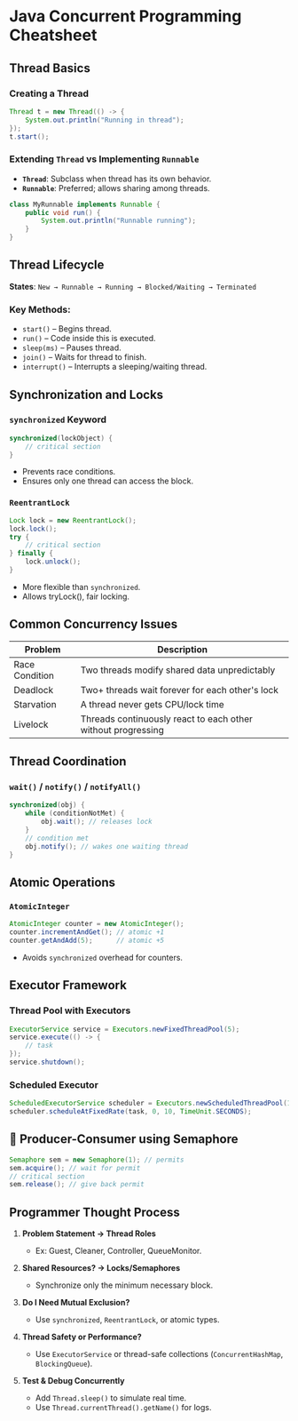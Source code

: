 # Java Concurrent Programming Cheatsheet

## Thread Basics

### Creating a Thread
```java
Thread t = new Thread(() -> {
    System.out.println("Running in thread");
});
t.start();
```

### Extending `Thread` vs Implementing `Runnable`
- **`Thread`**: Subclass when thread has its own behavior.
- **`Runnable`**: Preferred; allows sharing among threads.

```java
class MyRunnable implements Runnable {
    public void run() {
        System.out.println("Runnable running");
    }
}
```

## Thread Lifecycle

**States**: `New → Runnable → Running → Blocked/Waiting → Terminated`

### Key Methods:
- `start()` – Begins thread.
- `run()` – Code inside this is executed.
- `sleep(ms)` – Pauses thread.
- `join()` – Waits for thread to finish.
- `interrupt()` – Interrupts a sleeping/waiting thread.


## Synchronization and Locks

### `synchronized` Keyword
```java
synchronized(lockObject) {
    // critical section
}
```

- Prevents race conditions.
- Ensures only one thread can access the block.

### `ReentrantLock`
```java
Lock lock = new ReentrantLock();
lock.lock();
try {
    // critical section
} finally {
    lock.unlock();
}
```
- More flexible than `synchronized`.
- Allows tryLock(), fair locking.

## Common Concurrency Issues

| Problem | Description |
|--------|-------------|
| Race Condition | Two threads modify shared data unpredictably |
| Deadlock | Two+ threads wait forever for each other's lock |
| Starvation | A thread never gets CPU/lock time |
| Livelock | Threads continuously react to each other without progressing |


## Thread Coordination

### `wait()` / `notify()` / `notifyAll()`
```java
synchronized(obj) {
    while (conditionNotMet) {
        obj.wait(); // releases lock
    }
    // condition met
    obj.notify(); // wakes one waiting thread
}
```

## Atomic Operations

### `AtomicInteger`
```java
AtomicInteger counter = new AtomicInteger();
counter.incrementAndGet(); // atomic +1
counter.getAndAdd(5);      // atomic +5
```
- Avoids `synchronized` overhead for counters.

## Executor Framework

### Thread Pool with Executors
```java
ExecutorService service = Executors.newFixedThreadPool(5);
service.execute(() -> {
    // task
});
service.shutdown();
```

### Scheduled Executor
```java
ScheduledExecutorService scheduler = Executors.newScheduledThreadPool(1);
scheduler.scheduleAtFixedRate(task, 0, 10, TimeUnit.SECONDS);
```

## 🔁 Producer-Consumer using Semaphore
```java
Semaphore sem = new Semaphore(1); // permits
sem.acquire(); // wait for permit
// critical section
sem.release(); // give back permit
```

## Programmer Thought Process

1. **Problem Statement → Thread Roles**
   - Ex: Guest, Cleaner, Controller, QueueMonitor.

2. **Shared Resources? → Locks/Semaphores**
   - Synchronize only the minimum necessary block.

3. **Do I Need Mutual Exclusion?**
   - Use `synchronized`, `ReentrantLock`, or atomic types.

4. **Thread Safety or Performance?**
   - Use `ExecutorService` or thread-safe collections (`ConcurrentHashMap`, `BlockingQueue`).

5. **Test & Debug Concurrently**
   - Add `Thread.sleep()` to simulate real time.
   - Use `Thread.currentThread().getName()` for logs.